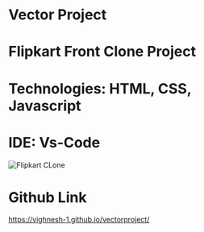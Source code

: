 # Vector Project
# Flipkart Front Clone Project
# Technologies: HTML, CSS, Javascript 
# IDE: Vs-Code

![Flipkart CLone](https://github.com/vighnesh-1/vectorproject/assets/94525514/f4060f9b-df80-4e41-a3d1-ce2aeba7dae5)

# Github Link
https://vighnesh-1.github.io/vectorproject/
